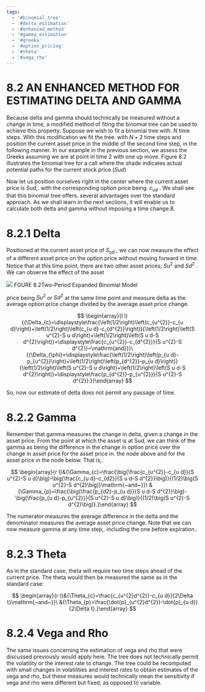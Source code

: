 ```yaml
---
tags:
  - '#binomial_tree'
  - '#delta_estimation'
  - '#enhanced_method'
  - '#gamma_estimation'
  - '#greeks'
  - '#option_pricing'
  - '#theta'
  - '#vega_rho'
---
```

# 8.2 AN ENHANCED METHOD FOR ESTIMATING DELTA AND GAMMA

Because delta and gamma should technically be measured without a change in time, a modified method of fiting the binomial tree can be used to achieve this property. Suppose we wish to fit a binomial tree with. $N$ time steps. With this modification we fit the tree. with $N+2$ time steps and position the current asset price in the middle of the second time step, in the following manner. In our example in the previous section, we assess the Greeks assuming we are at point in time 2 with one up move. Figure 8.2 illustrates the binomial tree for a call where the shade indicates actual potential paths for the current stock price $(S u d)$

Now let us position ourselves right in the center where the current asset price is Sud,. with the corresponding option price being. $c_{u d}$ . We shall see that this binomial tree offers. several advantages over the standard approach. As we shall learn in the next sections, it will enable us to calculate both delta and gamma without imposing a time change.8.

# 8.2.1 Delta

Positioned at the current asset price of $S_{u d}$ , we can now measure the effect of a different asset price on the option price without moving forward in time. Notice that at this time point, there are two other asset prices, $S u^{2}$ and $S d^{2}$ . We can observe the effect of the asset

![](d1315db585645b0925f6becad3e06316bae1cd3bd2d44020b091c0ef0c8ae0af.jpg)
FGURE 8.2Two-Period Expanded Binomial Model

price being $S u^{2}$ or $S d^{2}$ at the same time point and measure delta as the average option price change divided by the average asset price change.

$$
\begin{array}{l l}{{\Delta_{c}=\displaystyle\frac{\left(1/2\right)\left(c_{u^{2}}-c_{u d}\right)+\left(1/2\right)\left(c_{u d}-c_{d^{2}}\right)}{\left(1/2\right)\left(S u^{2}-S u d\right)+\left(1/2\right)\left(S u d-S d^{2}\right)}=\displaystyle\frac{c_{u^{2}}-c_{d^{2}}}{S u^{2}-S d^{2}}~\mathrm{and}}}\ {{\Delta_{\phi}=\displaystyle\frac{\left(1/2\right)\left(p_{u d}-p_{u^{2}}\right)+\left(1/2\right)\left(p_{d^{2}}-p_{u d}\right)}{\left(1/2\right)\left(S u^{2}-S u d\right)+\left(1/2\right)\left(S u d-S d^{2}\right)}=\displaystyle\frac{p_{d^{2}}-p_{u^{2}}}{S u^{2}-S d^{2}}.}}\end{array}
$$

So, now our estimate of delta does not permit any passage of time.

# 8.2.2 Gamma

Remember that gamma measures the change in delta, given a change in the asset price. From the point at which the asset is at Sud, we can think of the gamma as being the difference in the change in option price over the change in asset price for the asset price in. the node above and for the asset price in the node below. That is,.

$$
\begin{array}{r l}&{\Gamma_{c}=\frac{\big(\frac{c_{u^{2}}-c_{u d}}{S u^{2}-S u d}\big)-\big(\frac{c_{u d}-c_{d2}}{S u d-S d^{2}}\big)}{(1/2)\big(S u^{2}-S d^{2}\big)}\mathrm{~and~}}\ &{\Gamma_{p}=\frac{\big(\frac{p_{d2}-p_{u d}}{S u d-S d^{2}}\big)-\big(\frac{p_{u d}-p_{u^{2}}}{S u^{2}-S u d}\big)}{(1/2)\big(S u^{2}-S d^{2}\big)}.}\end{array}
$$

The numerator measures the average difference in the delta and the denominator measures the average asset price change. Note that we can now measure gamma at any time step,. including the one before expiration..

# 8.2.3 Theta

As in the standard case, theta will require two time steps ahead of the current price. The theta would then be measured the same as in the standard case:

$$
\begin{array}{r l}&{\Theta_{c}=\frac{c_{u^{2}d^{2}}-c_{u d}}{2\Delta t}\mathrm{~and~}}\ &{\Theta_{p}=\frac{\dot{p}_{u^{2}d^{2}}-\dot{p}_{u d}}{2\Delta t}.}\end{array}
$$

# 8.2.4 Vega and Rho

The same issues concerning the estimation of vega and rho that were discussed previously would apply here. The tree does not technically permit the volatility or the interest rate to change. The tree could be recomputed with small changes in volatilities and interest rates to obtain estimates of the vega and rho, but these measures would technically mean the sensitivity if vega and rho were different but fixed, as opposed to variable.
